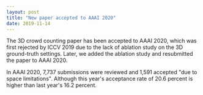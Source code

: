 ```yaml
---
layout: post
title: "New paper accepted to AAAI 2020"
date: 2019-11-14
---
```


The 3D crowd counting paper has been accepted to AAAI 2020, 
which was first rejected by ICCV 2019 due to the lack of ablation study on the 3D ground-truth settings.
Later, we added the ablation study and resubmitted the paper to AAAI 2020. 

In AAAI 2020, 7,737 submissions were reviewed and 1,591 accepted "due to space limitations". 
Although this year's acceptance rate of 20.6 percent is higher than last year's 16.2 percent.
